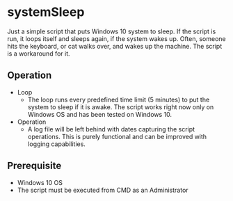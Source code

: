 # systemSleep
Just a simple script that puts Windows 10 system to sleep. If the script is run, it loops itself and sleeps again, if the system wakes up. Often, someone hits the keyboard, or cat walks over, and wakes up the machine. The script is a workaround for it.


## Operation
- Loop
  - The loop runs every predefined time limit (5 minutes) to put the system to sleep if it is awake. The script works right now only on Windows OS and has been tested on Windows 10.
- Operation
  - A log file will be left behind with dates capturing the script operations. This is purely functional and can be improved with logging capabilities.

## Prerequisite
- Windows 10 OS
- The script must be executed from CMD as an Administrator
